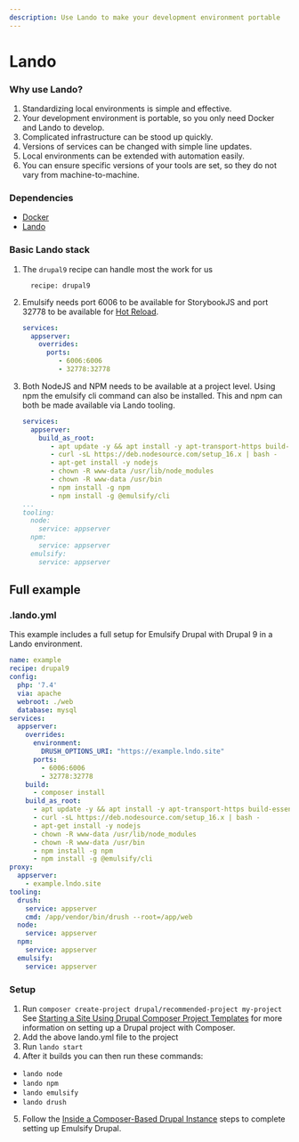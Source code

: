 ```yaml
---
description: Use Lando to make your development environment portable
---
```


# Lando

### Why use Lando?
1. Standardizing local environments is simple and effective.
2. Your development environment is portable, so you only need Docker and Lando to develop.
3. Complicated infrastructure can be stood up quickly.
4. Versions of services can be changed with simple line updates.
5. Local environments can be extended with automation easily.
6. You can ensure specific versions of your tools are set, so they do not vary from machine-to-machine.

### Dependencies

- [Docker](https://docs.docker.com/get-docker/)
- [Lando](https://lando.dev/download/)

### Basic Lando stack

1. The `drupal9` recipe can handle most the work for us
   ```
     recipe: drupal9
   ```
2. Emulsify needs port 6006 to be available for StorybookJS and port 32778 to be available for 
[Hot Reload](./hot-reload-drupal.md).
   ```yaml
   services:
     appserver:
       overrides:
         ports:
            - 6006:6006
            - 32778:32778
   ```
3. Both NodeJS and NPM needs to be available at a project level.  Using npm the emulsify cli command
can also be installed.  This and npm can both be made available via Lando tooling.
   ```yaml
   services:
     appserver:
       build_as_root:
          - apt update -y && apt install -y apt-transport-https build-essential unzip
          - curl -sL https://deb.nodesource.com/setup_16.x | bash -
          - apt-get install -y nodejs
          - chown -R www-data /usr/lib/node_modules
          - chown -R www-data /usr/bin
          - npm install -g npm
          - npm install -g @emulsify/cli
   ...
   tooling:
     node:
       service: appserver
     npm:
       service: appserver
     emulsify:
       service: appserver
   ```

## Full example

### .lando.yml

This example includes a full setup for Emulsify Drupal with Drupal 9 in a Lando environment.

```yaml
name: example
recipe: drupal9
config:
  php: '7.4'
  via: apache
  webroot: ./web
  database: mysql
services:
  appserver:
    overrides:
      environment:
        DRUSH_OPTIONS_URI: "https://example.lndo.site"
      ports:
        - 6006:6006
        - 32778:32778
    build:
      - composer install
    build_as_root:
      - apt update -y && apt install -y apt-transport-https build-essential unzip
      - curl -sL https://deb.nodesource.com/setup_16.x | bash -
      - apt-get install -y nodejs
      - chown -R www-data /usr/lib/node_modules
      - chown -R www-data /usr/bin
      - npm install -g npm
      - npm install -g @emulsify/cli
proxy:
  appserver:
    - example.lndo.site
tooling:
  drush:
    service: appserver
    cmd: /app/vendor/bin/drush --root=/app/web
  node:
    service: appserver
  npm:
    service: appserver
  emulsify:
    service: appserver
```

### Setup
1. Run `composer create-project drupal/recommended-project my-project`
See [Starting a Site Using Drupal Composer Project Templates](https://www.drupal.org/docs/develop/using-composer/starting-a-site-using-drupal-composer-project-templates)
for more information on setting up a Drupal project with Composer.
2. Add the above lando.yml file to the project
3. Run `lando start`
4. After it builds you can then run these commands:
- `lando node`
- `lando npm`
- `lando emulsify`
- `lando drush`
5. Follow the [Inside a Composer-Based Drupal Instance](https://www.drupal.org/docs/develop/using-composer/starting-a-site-using-drupal-composer-project-templates)
steps to complete setting up Emulsify Drupal.